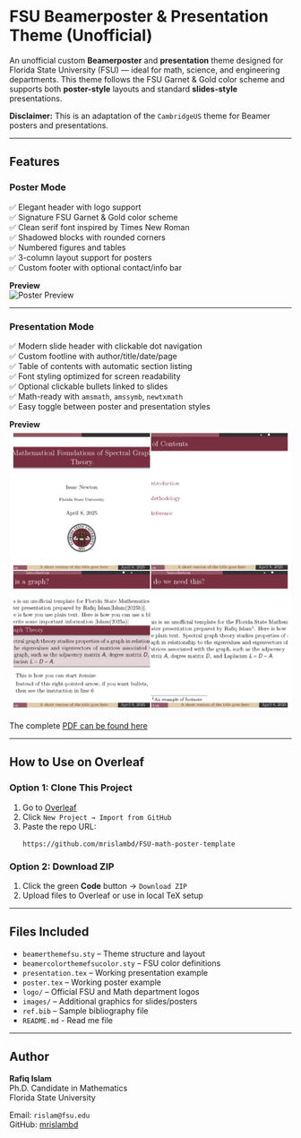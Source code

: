 # FSU Beamerposter & Presentation Theme (Unofficial)

An unofficial custom **Beamerposter** and **presentation** theme designed for Florida State University (FSU) — ideal for math, science, and engineering departments. This theme follows the FSU Garnet & Gold color scheme and supports both **poster-style** layouts and standard **slides-style** presentations.  

**Disclaimer:** This is an adaptation of the `CambridgeUS` theme for Beamer posters and presentations.

---

## Features

### Poster Mode   

✅ Elegant header with logo support  
✅ Signature FSU Garnet & Gold color scheme  
✅ Clean serif font inspired by Times New Roman  
✅ Shadowed blocks with rounded corners  
✅ Numbered figures and tables  
✅ 3-column layout support for posters  
✅ Custom footer with optional contact/info bar  

**Preview**  
![Poster Preview](images/sample-poster-preview.png)

---

### Presentation Mode    

✅ Modern slide header with clickable dot navigation  
✅ Custom footline with author/title/date/page  
✅ Table of contents with automatic section listing  
✅ Font styling optimized for screen readability  
✅ Optional clickable bullets linked to slides  
✅ Math-ready with `amsmath`, `amssymb`, `newtxmath`  
✅ Easy toggle between poster and presentation styles

**Preview**  
![Presentation Sample](images/photo-collage.png.png)  

The complete [PDF can be found here](images/presentation_sample.pdf) 

---

## How to Use on Overleaf  

### Option 1: Clone This Project
1. Go to [Overleaf](https://overleaf.com)  
2. Click `New Project → Import from GitHub`  
3. Paste the repo URL:  
   ```
   https://github.com/mrislambd/FSU-math-poster-template
   ```

### Option 2: Download ZIP
1. Click the green **Code** button → `Download ZIP`  
2. Upload files to Overleaf or use in local TeX setup  

---

## Files Included

- `beamerthemefsu.sty` – Theme structure and layout  
- `beamercolorthemefsucolor.sty` – FSU color definitions  
- `presentation.tex` – Working presentation example  
- `poster.tex` – Working poster example  
- `logo/` – Official FSU and Math department logos  
- `images/` – Additional graphics for slides/posters  
- `ref.bib` – Sample bibliography file
- `README.md` - Read me file

---

## Author

**Rafiq Islam**  
Ph.D. Candidate in Mathematics  
Florida State University  

Email: `rislam@fsu.edu`  
GitHub: [mrislambd](https://github.com/mrislambd)

